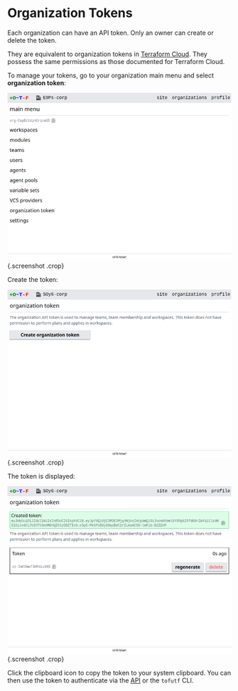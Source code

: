 # Organization Tokens

Each organization can have an API token. Only an owner can create or delete the token.

They are equivalent to organization tokens in [Terraform Cloud](https://developer.hashicorp.com/terraform/cloud-docs/users-teams-organizations/api-tokens#organization-api-tokens). They possess the same permissions as those documented for Terraform Cloud.

To manage your tokens, go to your organization main menu and select **organization token**:

![organization main menu](../images/organization_main_menu.png){.screenshot .crop}

Create the token:

![new token](../images/org_token_new.png){.screenshot .crop}

The token is displayed:

![token created](../images/org_token_created.png){.screenshot .crop}

Click the clipboard icon to copy the token to your system clipboard. You can then use the token to authenticate via the [API](https://developer.hashicorp.com/terraform/cloud-docs/api-docs) or the `tofutf` CLI.
